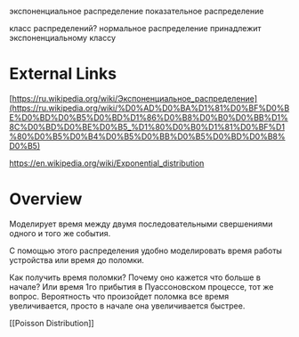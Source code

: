 
экспоненциальное распределение
показательное распределение

класс распределений?
нормальное распределение принадлежит экспоненциальному классу

# External Links

[https://ru.wikipedia.org/wiki/Экспоненциальное_распределение](https://ru.wikipedia.org/wiki/%D0%AD%D0%BA%D1%81%D0%BF%D0%BE%D0%BD%D0%B5%D0%BD%D1%86%D0%B8%D0%B0%D0%BB%D1%8C%D0%BD%D0%BE%D0%B5_%D1%80%D0%B0%D1%81%D0%BF%D1%80%D0%B5%D0%B4%D0%B5%D0%BB%D0%B5%D0%BD%D0%B8%D0%B5)

https://en.wikipedia.org/wiki/Exponential_distribution

# Overview

Моделирует время между двумя последовательными свершениями одного и того же события.

С помощью этого распределения удобно моделировать время работы устройства или время до поломки.

Как получить время поломки? Почему оно кажется что больше в начале?
Или время 1го прибытия в Пуассоновском процессе, тот же вопрос.
Вероятность что произойдет поломка все время увеличивается, просто в начале она увеличивается быстрее.

[[Poisson Distribution]]